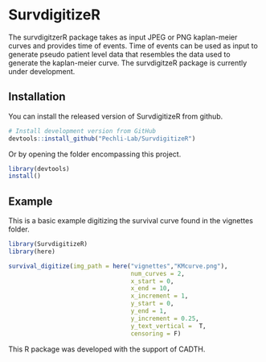 # SurvdigitizeR

<!-- badges: start -->
<!-- badges: end -->

The survdigitzerR package takes as input JPEG or PNG kaplan-meier curves and provides time of events. Time of events can be used as input to generate pseudo patient level data that resembles the data used to generate the kaplan-meier curve. The survdigitzeR package is currently under development.  

## Installation

You can install the released version of SurvdigitizeR from github.

``` r
# Install development version from GitHub
devtools::install_github("Pechli-Lab/SurvdigitizeR")
```

Or by opening the folder encompassing this project. 

``` r
library(devtools)
install()
```

## Example

This is a basic example digitizing the survival curve found in the vignettes folder.

``` r
library(SurvdigitizeR)
library(here)

survival_digitize(img_path = here("vignettes","KMcurve.png"),
                                  num_curves = 2,
                                  x_start = 0,
                                  x_end = 10,
                                  x_increment = 1,
                                  y_start = 0,
                                  y_end = 1,
                                  y_increment = 0.25,
                                  y_text_vertical =  T,
                                  censoring = F)
```

This R package was developed with the support of CADTH. 
